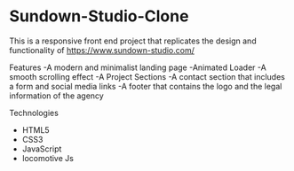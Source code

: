 # Sundown-Studio-Clone

This is a responsive front end project that replicates the design and functionality of https://www.sundown-studio.com/

Features
-A modern and minimalist landing page
-Animated Loader
-A smooth scrolling effect
-A Project Sections
-A contact section that includes a form and social media links
-A footer that contains the logo and the legal information of the agency

Technologies
- HTML5
- CSS3
- JavaScript
- locomotive Js
